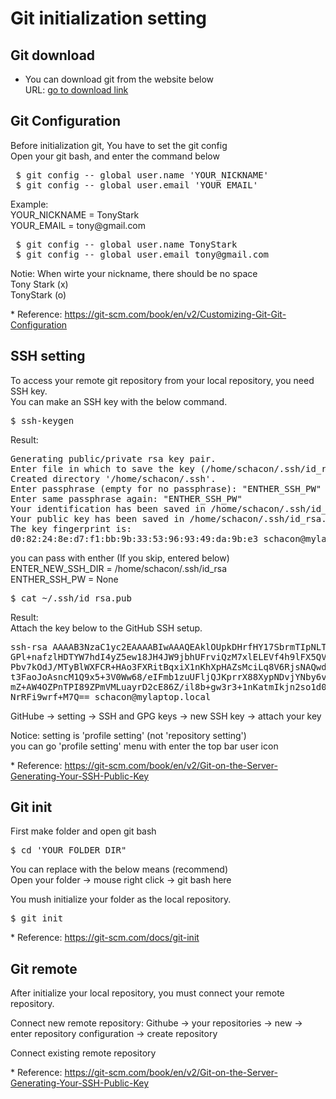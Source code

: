 # Git initialization setting


## Git download
- You can download git from the website below  
  URL: <a href="https://google.com" target="_blank">go to download link</a>  
 

## Git Configuration
Before initialization git, You have to set the git config  
Open your git bash, and enter the command below  
<pre>
 $ git config -- global user.name 'YOUR_NICKNAME'  
 $ git config -- global user.email 'YOUR_EMAIL' 
</pre>

Example:  
YOUR_NICKNAME = TonyStark  
YOUR_EMAIL    = tony<spane>@</span>gmail.com  
<pre>
 $ git config -- global user.name TonyStark  
 $ git config -- global user.email tony@gmail.com 
</pre>

Notie: When wirte your nickname, there should be no space  
Tony Stark (x)  
TonyStark  (o)  

\* Reference: https://git-scm.com/book/en/v2/Customizing-Git-Git-Configuration

## SSH setting
To access your remote git repository from your local repository, you need SSH key.  
You can make an SSH key with the below command.  

<pre>
$ ssh-keygen
</pre>

Result:
<pre>
Generating public/private rsa key pair.
Enter file in which to save the key (/home/schacon/.ssh/id_rsa): "ENTER_NEW_SSH_DIR"
Created directory '/home/schacon/.ssh'.
Enter passphrase (empty for no passphrase): "ENTHER_SSH_PW"
Enter same passphrase again: "ENTHER_SSH_PW"
Your identification has been saved in /home/schacon/.ssh/id_rsa.
Your public key has been saved in /home/schacon/.ssh/id_rsa.pub.
The key fingerprint is:
d0:82:24:8e:d7:f1:bb:9b:33:53:96:93:49:da:9b:e3 schacon@mylaptop.local
</pre>
you can pass with enther (If you skip, entered below)  
ENTER_NEW_SSH_DIR = /home/schacon/.ssh/id_rsa  
ENTHER_SSH_PW     = None  

<pre>
$ cat ~/.ssh/id_rsa.pub
</pre>

Result:  
Attach the key below to the GitHub SSH setup.
<pre>
ssh-rsa AAAAB3NzaC1yc2EAAAABIwAAAQEAklOUpkDHrfHY17SbrmTIpNLTGK9Tjom/BWDSU
GPl+nafzlHDTYW7hdI4yZ5ew18JH4JW9jbhUFrviQzM7xlELEVf4h9lFX5QVkbPppSwg0cda3
Pbv7kOdJ/MTyBlWXFCR+HAo3FXRitBqxiX1nKhXpHAZsMciLq8V6RjsNAQwdsdMFvSlVK/7XA
t3FaoJoAsncM1Q9x5+3V0Ww68/eIFmb1zuUFljQJKprrX88XypNDvjYNby6vw/Pb0rwert/En
mZ+AW4OZPnTPI89ZPmVMLuayrD2cE86Z/il8b+gw3r3+1nKatmIkjn2so1d01QraTlMqVSsbx
NrRFi9wrf+M7Q== schacon@mylaptop.local
</pre>
GitHube -> setting -> SSH and GPG keys -> new SSH key -> attach your key  

Notice: setting is 'profile setting' (not 'repository setting')  
you can go 'profile setting' menu with enter the top bar user icon   

\* Reference: <https://git-scm.com/book/en/v2/Git-on-the-Server-Generating-Your-SSH-Public-Key>


## Git init
First make folder and open git bash  
<pre>
$ cd 'YOUR_FOLDER_DIR"
</pre>
You can replace with the below means (recommend)  
Open your folder -> mouse right click -> git bash here  

You mush initialize your folder as the local repository.  
<pre>
$ git init
</pre>

\* Reference: https://git-scm.com/docs/git-init


## Git remote
After initialize your local repository, you must connect your remote repository.  

Connect new remote repository:
Githube -> your repositories -> new -> enter repository configuration -> create repository



Connect existing remote repository

\* Reference: <https://git-scm.com/book/en/v2/Git-on-the-Server-Generating-Your-SSH-Public-Key>
